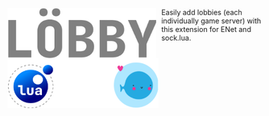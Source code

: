 
<img src="Lobby Logo.png"
     alt="Gradient Lua Logo"
     height="100"
     style="float: left; margin-right: 10px;" /> 


<img src="Untitled.png"
     alt="Desgined For Lua and LOVE2D"
     width="300"
     height="100"
     style="float: left; margin-right: 10px;" /> 
     
Easily add lobbies (each individually game server) with this extension for ENet and sock.lua.


 


